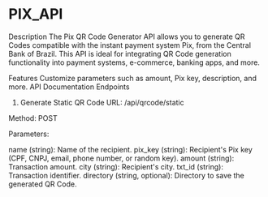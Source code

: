 # PIX_API

Description
The Pix QR Code Generator API allows you to generate QR Codes compatible with the instant payment system Pix, from the Central Bank of Brazil. This API is ideal for integrating QR Code generation functionality into payment systems, e-commerce, banking apps, and more.

Features
Customize parameters such as amount, Pix key, description, and more.
API Documentation
Endpoints
1. Generate Static QR Code
URL: /api/qrcode/static

Method: POST

Parameters:

name (string): Name of the recipient.
pix_key (string): Recipient's Pix key (CPF, CNPJ, email, phone number, or random key).
amount (string): Transaction amount.
city (string): Recipient's city.
txt_id (string): Transaction identifier.
directory (string, optional): Directory to save the generated QR Code.

